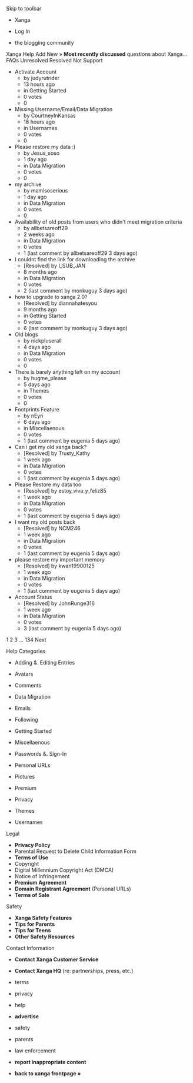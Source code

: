 Skip to toolbar

*   Xanga

*   Log In

*   the blogging community

Xanga Help Add New » **Most recently discussed** questions about Xanga… FAQs Unresolved Resolved Not Support

*   Activate Account
    *   by judyrutrider
    *   13 hours ago
    *   in Getting Started
    *   0 votes
    *   0
*   Missing Username/Email/Data Migration
    *   by CourtneyInKansas
    *   18 hours ago
    *   in Usernames
    *   0 votes
    *   0
*   Please restore my data :)
    *   by Jesus\_soso
    *   1 day ago
    *   in Data Migration
    *   0 votes
    *   0
*   my archive
    *   by mamisoserious
    *   1 day ago
    *   in Data Migration
    *   0 votes
    *   0
*   Availability of old posts from users who didn't meet migration criteria
    *   by allbetsareoff29
    *   2 weeks ago
    *   in Data Migration
    *   0 votes
    *   1 (last comment by allbetsareoff29 3 days ago)
*   I couldnt find the link for downloading the archive
    *   \[Resolved\] by I\_SUB\_JAN
    *   8 months ago
    *   in Data Migration
    *   0 votes
    *   2 (last comment by monkuguy 3 days ago)
*   how to upgrade to xanga 2.0?
    *   \[Resolved\] by diannahatesyou
    *   9 months ago
    *   in Getting Started
    *   0 votes
    *   6 (last comment by monkuguy 3 days ago)
*   Old blogs
    *   by nickpluserall
    *   4 days ago
    *   in Data Migration
    *   0 votes
    *   0
*   There is barely anything left on my account
    *   by hugme\_please
    *   5 days ago
    *   in Themes
    *   0 votes
    *   0
*   Footprints Feature
    *   by nEyn
    *   6 days ago
    *   in Miscellaenous
    *   0 votes
    *   1 (last comment by eugenia 5 days ago)
*   Can i get my old xanga back?
    *   \[Resolved\] by Trusty\_Kathy
    *   1 week ago
    *   in Data Migration
    *   0 votes
    *   1 (last comment by eugenia 5 days ago)
*   Please Restore my data too
    *   \[Resolved\] by estoy\_viva\_y\_feliz85
    *   1 week ago
    *   in Data Migration
    *   0 votes
    *   1 (last comment by eugenia 5 days ago)
*   I want my old posts back
    *   \[Resolved\] by NCM246
    *   1 week ago
    *   in Data Migration
    *   0 votes
    *   1 (last comment by eugenia 5 days ago)
*   please restore my important memory
    *   \[Resolved\] by kwan19900125
    *   1 week ago
    *   in Data Migration
    *   0 votes
    *   1 (last comment by eugenia 5 days ago)
*   Account Status
    *   \[Resolved\] by JohnRunge316
    *   1 week ago
    *   in Data Migration
    *   0 votes
    *   3 (last comment by eugenia 5 days ago)

1 2 3 ... 134 Next

Help Categories

*   Adding &. Editing Entries
*   Avatars
*   Comments
*   Data Migration
*   Emails
*   Following
*   Getting Started
*   Miscellaenous

*   Passwords &. Sign-In
*   Personal URLs
*   Pictures
*   Premium
*   Privacy
*   Themes
*   Usernames

Legal

*   **Privacy Policy**
*   Parental Request to Delete Child Information Form
*   **Terms of Use**
*   Copyright
*   Digital Millennium Copyright Act (DMCA)
*   Notice of Infringement
*   **Premium Agreement**
*   **Domain Registrant Agreement** (Personal URLs)
*   **Terms of Sale**

Safety

*   **Xanga Safety Features**
*   **Tips for Parents**
*   **Tips for Teens**
*   **Other Safety Resources**

Contact Information

*   **Contact Xanga Customer Service**
*   **Contact Xanga HQ** (re: partnerships, press, etc.)

*   terms
*   privacy
*   help
*   **advertise**

*   safety
*   parents
*   law enforcement
*   **report inappropriate content**

*   **back to xanga frontpage »**